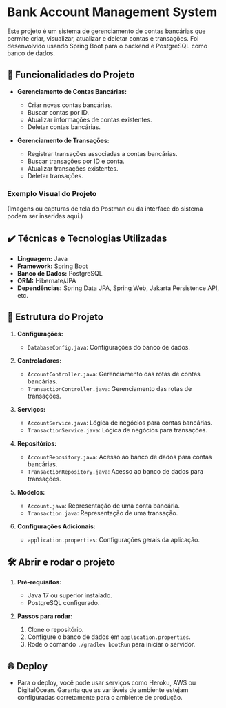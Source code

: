 # Bank Account Management System

Este projeto é um sistema de gerenciamento de contas bancárias que permite criar, visualizar, atualizar e deletar contas e transações. Foi desenvolvido usando Spring Boot para o backend e PostgreSQL como banco de dados.

## 🔨 Funcionalidades do Projeto

- **Gerenciamento de Contas Bancárias:**
    - Criar novas contas bancárias.
    - Buscar contas por ID.
    - Atualizar informações de contas existentes.
    - Deletar contas bancárias.

- **Gerenciamento de Transações:**
    - Registrar transações associadas a contas bancárias.
    - Buscar transações por ID e conta.
    - Atualizar transações existentes.
    - Deletar transações.

### Exemplo Visual do Projeto

(Imagens ou capturas de tela do Postman ou da interface do sistema podem ser inseridas aqui.)

## ✔️ Técnicas e Tecnologias Utilizadas

- **Linguagem:** Java
- **Framework:** Spring Boot
- **Banco de Dados:** PostgreSQL
- **ORM:** Hibernate/JPA
- **Dependências:** Spring Data JPA, Spring Web, Jakarta Persistence API, etc.

## 📁 Estrutura do Projeto

1. **Configurações:**
    - `DatabaseConfig.java`: Configurações do banco de dados.

2. **Controladores:**
    - `AccountController.java`: Gerenciamento das rotas de contas bancárias.
    - `TransactionController.java`: Gerenciamento das rotas de transações.

3. **Serviços:**
    - `AccountService.java`: Lógica de negócios para contas bancárias.
    - `TransactionService.java`: Lógica de negócios para transações.

4. **Repositórios:**
    - `AccountRepository.java`: Acesso ao banco de dados para contas bancárias.
    - `TransactionRepository.java`: Acesso ao banco de dados para transações.

5. **Modelos:**
    - `Account.java`: Representação de uma conta bancária.
    - `Transaction.java`: Representação de uma transação.

6. **Configurações Adicionais:**
    - `application.properties`: Configurações gerais da aplicação.

## 🛠️ Abrir e rodar o projeto

1. **Pré-requisitos:**
    - Java 17 ou superior instalado.
    - PostgreSQL configurado.

2. **Passos para rodar:**
    1. Clone o repositório.
    2. Configure o banco de dados em `application.properties`.
    3. Rode o comando `./gradlew bootRun` para iniciar o servidor.

## 🌐 Deploy

- Para o deploy, você pode usar serviços como Heroku, AWS ou DigitalOcean. Garanta que as variáveis de ambiente estejam configuradas corretamente para o ambiente de produção.
